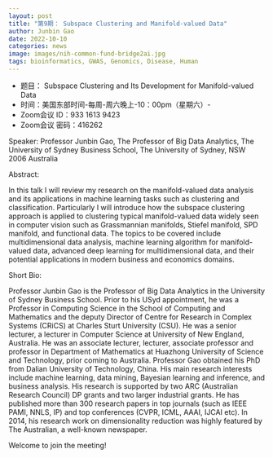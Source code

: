 ```yaml
---
layout: post
title: "第9期： Subspace Clustering and Manifold-valued Data"
author: Junbin Gao 
date: 2022-10-10
categories: news
image: images/nih-common-fund-bridge2ai.jpg
tags: bioinformatics, GWAS, Genomics, Disease, Human
---
```


- 题目： Subspace Clustering and Its Development for Manifold-valued Data
- 时间：美国东部时间-每周-周六晚上-10：00pm（星期六）-
- Zoom会议 ID：933 1613 9423
- Zoom会议 密码：416262

Speaker:  Professor Junbin Gao,  The Professor of Big Data Analytics, The University of Sydney Business School, The University of Sydney, NSW 2006 Australia

Abstract:

In this talk I will review my research on the manifold-valued data analysis and its applications in machine learning tasks such as clustering and classification. Particularly I will introduce how the subspace clustering approach is applied to clustering typical manifold-valued data widely seen in computer vision such as Grassmannian manifolds, Stiefel manifold,  SPD manifold, and functional data.  The topics to be covered include multidimensional data analysis, machine learning algorithm for manifold-valued data, advanced deep learning for multidimensional data, and their potential applications in modern business and economics domains.  

Short Bio:
 
Professor Junbin Gao is the Professor of Big Data Analytics in the University of Sydney Business School. Prior to his USyd appointment, he was a Professor in Computing Science in the School of Computing and Mathematics and the deputy Director of Centre for Research in Complex Systems (CRiCS) at Charles Sturt University (CSU). He was a senior lecturer, a lecturer in Computer Science at University of New England, Australia.   He was an associate lecturer, lecturer, associate professor and professor in Department of Mathematics at Huazhong University of Science and Technology, prior coming to Australia.  Professor Gao obtained his PhD from Dalian University of Technology, China.  His main research interests include machine learning, data mining, Bayesian learning and inference, and business analysis. His research is supported by two ARC (Australian Research Council) DP grants and two larger industrial grants. He has published more than 300 research papers in top journals (such as IEEE PAMI, NNLS, IP) and top conferences (CVPR, ICML, AAAI, IJCAI etc).  In 2014, his research work on dimensionality reduction was highly featured by The Australian, a well-known newspaper. 

Welcome to join the meeting!
